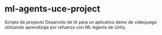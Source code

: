 # ml-agents-uce-project
Scripts de proyecto Desarrollo de IA para un aplicativo demo de videojuego utilizando aprendizaje por refuerzo con ML-Agents de Unity.
